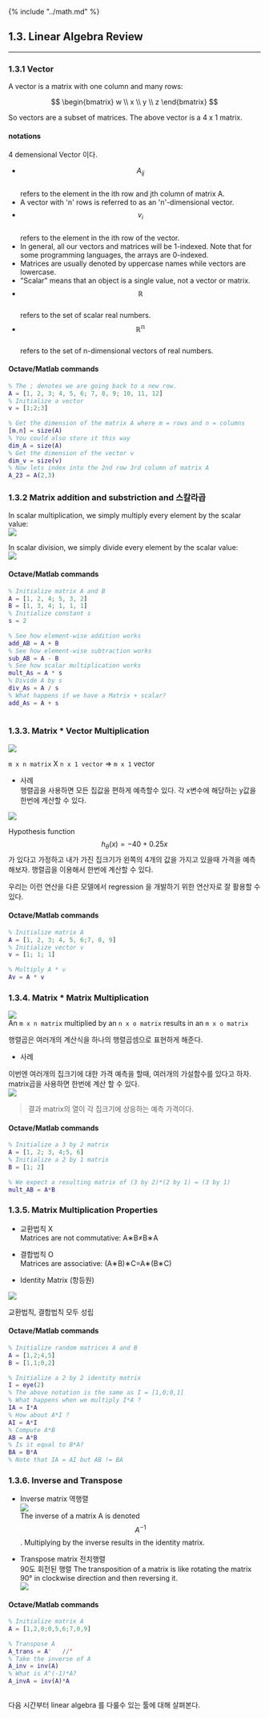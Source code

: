 {% include "../math.md" %}  
  
## 1.3. Linear Algebra Review    
---  
  
### 1.3.1 Vector    
  
A vector is a matrix with one column and many rows:    
  
$$  
\begin{bmatrix}    
w \\    
x \\    
y \\    
z    
\end{bmatrix}    
$$  
  
So vectors are a subset of matrices. The above vector is a 4 x 1 matrix.    
  
#### notations    
  
4 demensional Vector 이다.    
  
- $$A_{ij}$$    
refers to the element in the ith row and jth column of matrix A.    
- A vector with 'n' rows is referred to as an 'n'-dimensional vector.    
- $$v_i$$     
refers to the element in the ith row of the vector.    
- In general, all our vectors and matrices will be 1-indexed. Note that for some programming languages, the arrays are 0-indexed.    
- Matrices are usually denoted by uppercase names while vectors are lowercase.    
- "Scalar" means that an object is a single value, not a vector or matrix.    
- $$\mathbb{R}$$    
refers to the set of scalar real numbers.    
- $$\mathbb{R^n}$$    
refers to the set of n-dimensional vectors of real numbers.    
  
#### Octave/Matlab commands    
  
```matlab    
% The ; denotes we are going back to a new row.    
A = [1, 2, 3; 4, 5, 6; 7, 8, 9; 10, 11, 12]    
% Initialize a vector     
v = [1;2;3]     
    
% Get the dimension of the matrix A where m = rows and n = columns    
[m,n] = size(A)    
% You could also store it this way    
dim_A = size(A)    
% Get the dimension of the vector v     
dim_v = size(v)    
% Now lets index into the 2nd row 3rd column of matrix A    
A_23 = A(2,3)    
```  
  
### 1.3.2 Matrix addition and substriction and 스칼라곱    
  
In scalar multiplication, we simply multiply every element by the scalar value:    
![](img/scalar_mul.png)    
  
In scalar division, we simply divide every element by the scalar value:    
![](img/scalar_div.png)    
  
#### Octave/Matlab commands    
  
```matlab    
% Initialize matrix A and B     
A = [1, 2, 4; 5, 3, 2]    
B = [1, 3, 4; 1, 1, 1]    
% Initialize constant s     
s = 2    
    
% See how element-wise addition works    
add_AB = A + B     
% See how element-wise subtraction works    
sub_AB = A - B    
% See how scalar multiplication works    
mult_As = A * s    
% Divide A by s    
div_As = A / s    
% What happens if we have a Matrix + scalar?    
add_As = A + s    
    
```  
  
  
### 1.3.3. Matrix * Vector Multiplication    
  
![](img/matrix_mul.png)    
  
`m x n matrix` X `n x 1 vector` =>  `m x 1` vector    
  
- 사례     
행렬곱을 사용하면 모든 집값을 편하게 예측할수 있다.  각 x변수에 해당하는 y값을 한번에 계산할 수 있다.     
    
![](img/mat_mul_ex.png)    
  
Hypothesis function $$h_\theta(x) = -40 + 0.25x$$ 가 있다고 가정하고 내가 가진 집크기가 왼쪽의 4개의 값을 가지고 있을때 가격을 예측해보자. 행렬곱을 이용해서 한번에 계산할 수 있다.     
  
우리는 이런 연산을 다른 모델에서 regression 을 개발하기 위한 연산자로 잘 활용할 수 있다.     
  
  
#### Octave/Matlab commands    
  
```matlab    
% Initialize matrix A     
A = [1, 2, 3; 4, 5, 6;7, 8, 9]     
% Initialize vector v     
v = [1; 1; 1]     
    
% Multiply A * v    
Av = A * v    
```  
  
  
### 1.3.4. Matrix * Matrix Multiplication    
  
![](img/matrix_mul2.png)    
An `m x n matrix` multiplied by an `n x o matrix` results in an `m x o matrix`    
  
행렬곱은 여러개의 계산식을 하나의 행렬곱셈으로 표현하게 해준다.     
  
- 사례    
    
이번엔 여러개의 집크기에 대한 가격 예측을 할때, 여러개의 가설함수를 있다고 하자. matrix곱을 사용하면 한번에 계산 할 수 있다.     
![](img/mat_mul_ex2.png)    
> 결과 matrix의 열이 각 집크기에 상응하는 예측 가격이다.     
  
  
#### Octave/Matlab commands    
  
```matlab    
% Initialize a 3 by 2 matrix     
A = [1, 2; 3, 4;5, 6]    
% Initialize a 2 by 1 matrix     
B = [1; 2]     
    
% We expect a resulting matrix of (3 by 2)*(2 by 1) = (3 by 1)     
mult_AB = A*B    
```  
  
### 1.3.5. Matrix Multiplication Properties    
  
- 교환법칙 X    
Matrices are not commutative: A∗B≠B∗A    
- 결합법칙 O    
Matrices are associative: (A∗B)∗C=A∗(B∗C)    
    
- Identity Matrix (항등원)    
    
![](img/i_matrix.png)    
  
교환법칙, 결합법칙 모두 성립    
  
#### Octave/Matlab commands    
  
```matlab    
% Initialize random matrices A and B     
A = [1,2;4,5]    
B = [1,1;0,2]    
    
% Initialize a 2 by 2 identity matrix    
I = eye(2)    
% The above notation is the same as I = [1,0;0,1]    
% What happens when we multiply I*A ?    
IA = I*A     
% How about A*I ?    
AI = A*I     
% Compute A*B     
AB = A*B     
% Is it equal to B*A?     
BA = B*A     
% Note that IA = AI but AB != BA    
```  
  
### 1.3.6. Inverse and Transpose    
  
- Inverse matrix 역행렬    
![](img/inverse_matrix.png)    
The inverse of a matrix A is denoted $$A^{-1}$$. Multiplying by the inverse results in the identity matrix.    
    
- Transpose matrix 전치행렬    
90도 회전된 행렬 The transposition of a matrix is like rotating the matrix 90° in clockwise direction and then reversing it.     
![](img/transpose.png)    
    
#### Octave/Matlab commands    
  
```matlab    
% Initialize matrix A     
A = [1,2,0;0,5,6;7,0,9]    
    
% Transpose A     
A_trans = A'   //'    
% Take the inverse of A     
A_inv = inv(A)    
% What is A^(-1)*A?     
A_invA = inv(A)*A    
    
```  
  
다음 시간부터 linear algebra 를 다룰수 있는 툴에 대해 살펴본다.     
  
